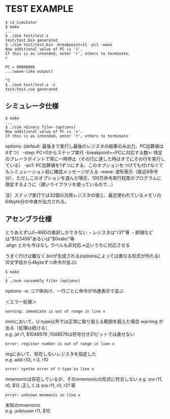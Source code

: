 # TEST EXAMPLE

    $ cd simulator
    $ make
    ...
    $ ./asm test/test.s
    test/test.bin generated
    $ ./sim test/test.bin -breakpoint=11 -pc1 -wave
    Now additional value of PC is '1'.
    If this is as intended, enter 'r', others to terminate.
    r

    PC = 0000000b
    ...(wave-like output)

    ^C
    $ ./asm test/test.s -x
    test/test.coe generated

## シミュレータ仕様

    $ make
    ...
    $ ./sim <binary file> (options)
    Now additional value of PC is 'x'.
    If this is as intended, enter 'r', others to terminate


options:
(default: 最後まで実行し最後のレジスタの結果のみ出力、PC加算値は4ずつ）
-step: PC=0からステップ実行
-breakpoint=<PCに対応する数>: 特定のブレークポイントで常に一時停止（その行に達した時はすでにその行を実行している）
-pc1: PC加算値を1ずつにする、このオプションをつけても付けなくてもシミュレーション前に確認メッセージが入る
-wave: 波形表示（直近8命令分）、ただしこのオプションを選んだ場合、100万命令実行程度のプログラムに限定するように（遅いライブラリを使っているので…）

注）ステップ実行では32個の汎用レジスタの値と、最近使われているメモリの64byte分の中身が出力される。

## アセンブラ仕様

とりあえずLUI~ANDの直訳しかできない
・レジスタは"r31"等
・即値などは"$123456"あるいは"$0xabc"等  
.align とかも今はなし
ラベルも非対応→近いうちに対応させる

うまく行けば難なく.binが生成される(optionsによっては異なる形式が作れる)
(0文字目から4byteずつ命令が並ぶ)

    $ make
    ...
    $ ./asm <assembly file> (options)

options:
-x: コア係向け、一行ごとに命令が16進表示で並ぶ

＜エラー処理＞

    warning: immediate is out of range in line x

immにおいて、U-type以外では正常に取り扱える範囲を超えた場合 warning が出る（処理は続ける）  
e.g. jal r1, $1048576  ;1048576は符号付き21ビットでは表せない

    error: register number is out of range in line x

regにおいて、存在しないレジスタを指定した  
e.g. add r33, r-3, r10

    error: syntax error of t-type in line x

mnemonicは存在しているが、そのmnemonicの形式に符合しない
e.g. sra r11, r0, $12  ;正しくは sra r11, r0, r21 等

    error: unknown mnemonic in line x

未知のmnemonic  
e.g. unknown r11, $10

